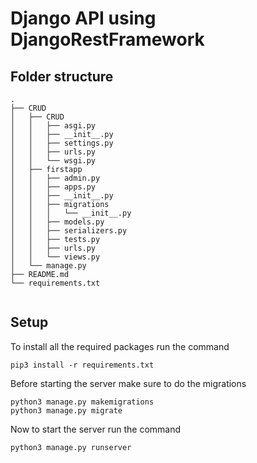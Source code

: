 # Django API using DjangoRestFramework

## Folder structure


```
.
├── CRUD
│   ├── CRUD
│   │   ├── asgi.py
│   │   ├── __init__.py
│   │   ├── settings.py
│   │   ├── urls.py
│   │   └── wsgi.py
│   ├── firstapp
│   │   ├── admin.py
│   │   ├── apps.py
│   │   ├── __init__.py
│   │   ├── migrations
│   │   │   └── __init__.py
│   │   ├── models.py
│   │   ├── serializers.py
│   │   ├── tests.py
│   │   ├── urls.py
│   │   └── views.py
│   └── manage.py
├── README.md
└── requirements.txt


```



## Setup
To install all the required packages run the command 

```
pip3 install -r requirements.txt
```

Before starting the server make sure to do the migrations
```
python3 manage.py makemigrations
python3 manage.py migrate
```

Now to start the server run the command
```
python3 manage.py runserver
```





